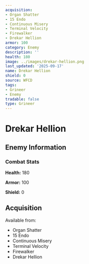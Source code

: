 ```yaml
---
acquisition:
- Organ Shatter
- 15 Endo
- Continuous Misery
- Terminal Velocity
- Firewalker
- Drekar Hellion
armor: 100
category: Enemy
description: ''
health: 180
image: ../images/drekar-hellion.png
last_updated: '2025-09-17'
name: Drekar Hellion
shield: 0
source: WFCD
tags:
- Grineer
- Enemy
tradable: false
type: Grineer
---
```


# Drekar Hellion

## Enemy Information

### Combat Stats

**Health:** 180

**Armor:** 100

**Shield:** 0

## Acquisition

Available from:
- Organ Shatter
- 15 Endo
- Continuous Misery
- Terminal Velocity
- Firewalker
- Drekar Hellion

